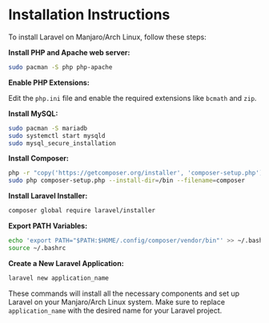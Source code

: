 # Installation Instructions

To install Laravel on Manjaro/Arch Linux, follow these steps:

**Install PHP and Apache web server:**

```bash
sudo pacman -S php php-apache
```

**Enable PHP Extensions:**

Edit the `php.ini` file and enable the required extensions like `bcmath` and `zip`.

**Install MySQL:**

```bash
sudo pacman -S mariadb
sudo systemctl start mysqld
sudo mysql_secure_installation
```

**Install Composer:**

```bash
php -r "copy('https://getcomposer.org/installer', 'composer-setup.php');"
sudo php composer-setup.php --install-dir=/bin --filename=composer
```

**Install Laravel Installer:**

```bash
composer global require laravel/installer
```

**Export PATH Variables:**

```bash
echo 'export PATH="$PATH:$HOME/.config/composer/vendor/bin"' >> ~/.bashrc
source ~/.bashrc
```

**Create a New Laravel Application:**

```bash
laravel new application_name
```

These commands will install all the necessary components and set up Laravel on your Manjaro/Arch Linux system. Make sure to replace `application_name` with the desired name for your Laravel project.

